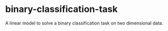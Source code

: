 # binary-classification-task
A linear model to solve a binary classification task on two dimensional data.
